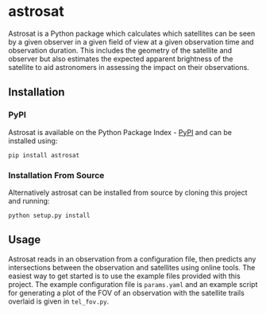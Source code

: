 # astrosat

Astrosat is a Python package which calculates which satellites can be seen by a given observer in a given field of view at a given observation time and observation duration.
This includes the geometry of the satellite and observer but also estimates the expected apparent brightness of the satellite to aid astronomers in assessing the impact on their observations.

## Installation
### PyPI
Astrosat is available on the Python Package Index - [PyPI](https://pypi.org/project/astrosat/) and can be installed using:

`pip install astrosat`

### Installation From Source
Alternatively astrosat can be installed from source by cloning this project and running:

`python setup.py install`

## Usage
Astrosat reads in an observation from a configuration file, then predicts any intersections between the observation and
satellites using online tools.
The easiest way to get started is to use the example files provided with this project.
The example configuration file is `params.yaml` and an example script for generating a plot of the FOV of an observation
with the satellite trails overlaid is given in `tel_fov.py`.
